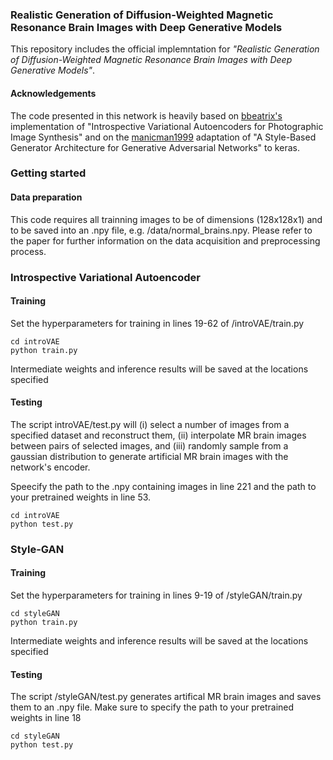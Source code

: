 ### Realistic Generation of Diffusion-Weighted Magnetic Resonance Brain Images with Deep Generative Models

This repository includes the official implemntation for *"Realistic Generation of Diffusion-Weighted Magnetic Resonance Brain Images with Deep Generative Models"*.

#### Acknowledgements
The code presented in this network is heavily based on [bbeatrix's](https://github.com/bbeatrix/introvae.git) implementation of  "Introspective Variational Autoencoders for Photographic Image Synthesis" and on the [manicman1999](https://github.com/manicman1999/StyleGAN-Keras.git) adaptation of "A Style-Based Generator Architecture for Generative Adversarial Networks" to keras.

### Getting started

#### Data preparation

This code requires all trainning images to be of dimensions (128x128x1) and to be saved into an .npy file, e.g. /data/normal_brains.npy. Please refer to the paper for further information on the data acquisition and preprocessing process.

### Introspective Variational Autoencoder

#### Training
Set the hyperparameters for training in lines 19-62 of /introVAE/train.py
```
cd introVAE
python train.py
```
Intermediate weights and inference results will be saved at the locations specified

#### Testing
The script introVAE/test.py will (i) select a number of images from a specified dataset and reconstruct them, (ii) interpolate MR brain images between pairs of selected images, and (iii) randomly sample from a gaussian distribution to generate artificial MR brain images with the network's encoder.

Speecify the path to the .npy containing images in line 221 and the path to your pretrained weights in line 53.

```
cd introVAE
python test.py
```
### Style-GAN

#### Training
Set the hyperparameters for training in lines 9-19 of /styleGAN/train.py
```
cd styleGAN
python train.py
```
Intermediate weights and inference results will be saved at the locations specified

#### Testing
The script /styleGAN/test.py generates artifical MR brain images and saves them to an .npy file. Make sure to specify the path to your pretrained weights in line 18

```
cd styleGAN
python test.py
```
